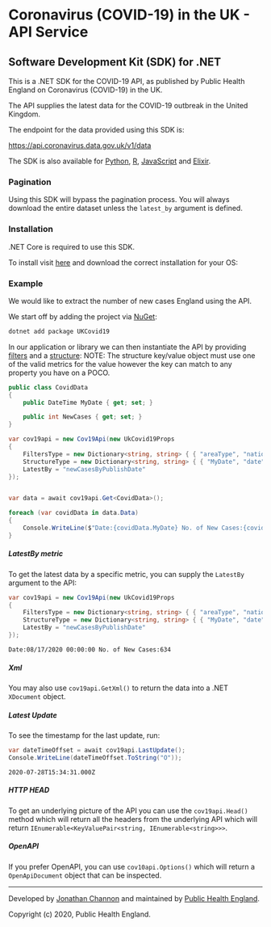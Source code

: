 # Coronavirus (COVID-19) in the UK - API Service

## Software Development Kit (SDK) for .NET

This is a .NET SDK for the COVID-19 API, as published by Public Health England on Coronavirus (COVID-19) in the UK.

The API supplies the latest data for the COVID-19 outbreak in the United Kingdom.

The endpoint for the data provided using this SDK is:

https://api.coronavirus.data.gov.uk/v1/data

The SDK is also available for [Python](https://github.com/publichealthengland/coronavirus-dashboard-api-python-sdk), [R](https://github.com/publichealthengland/coronavirus-dashboard-api-R-sdk), [JavaScript](https://raw.githubusercontent.com/publichealthengland/coronavirus-dashboard-api-javascript-sdk) and [Elixir](https://github.com/publichealthengland/coronavirus-dashboard-api-elixir-sdk).


### Pagination

Using this SDK will bypass the pagination process. You will always download the entire
dataset unless the `latest_by` argument is defined.



### Installation


.NET Core is required to use this SDK.

To install visit [here](https://dotnet.microsoft.com/download) and download the correct installation for your OS:

### Example

We would like to extract the number of new cases England using the API.

We start off by adding the project via [NuGet](https://www.nuget.org/packages/UKCovid19/):

```bash
dotnet add package UKCovid19
```
In our application or library we can then instantiate the API by providing [filters](https://coronavirus.data.gov.uk/developers-guide#params-filters) and a [structure](https://coronavirus.data.gov.uk/developers-guide#params-structure):
NOTE: The structure key/value object must use one of the valid metrics for the value however the key can match to any property you have on a POCO.
```csharp
public class CovidData
{
    public DateTime MyDate { get; set; }

    public int NewCases { get; set; }
}

var cov19api = new Cov19Api(new UkCovid19Props
{
    FiltersType = new Dictionary<string, string> { { "areaType", "nation" }, { "areaName", "England" } },
    StructureType = new Dictionary<string, string> { { "MyDate", "date" }, { "newCases", "newCasesByPublishDate" } },
    LatestBy = "newCasesByPublishDate"
});


var data = await cov19api.Get<CovidData>();

foreach (var covidData in data.Data)
{
    Console.WriteLine($"Date:{covidData.MyDate} No. of New Cases:{covidData.NewCases}");
}

```

##### LatestBy metric
To get the latest data by a specific metric, you can supply the `LatestBy` argument to the API:

```csharp
var cov19api = new Cov19Api(new UkCovid19Props
{
    FiltersType = new Dictionary<string, string> { { "areaType", "nation" }, { "areaName", "England" } },
    StructureType = new Dictionary<string, string> { { "MyDate", "date" }, { "newCases", "newCasesByPublishDate" } },
    LatestBy = "newCasesByPublishDate"
});
```

```
Date:08/17/2020 00:00:00 No. of New Cases:634
```

##### Xml
You may also use `cov19api.GetXml()` to return the data into a .NET `XDocument` object.

##### Latest Update
To see the timestamp for the last update, run:

```csharp
var dateTimeOffset = await cov19api.LastUpdate();
Console.WriteLine(dateTimeOffset.ToString("O"));
```

```
2020-07-28T15:34:31.000Z
```

##### HTTP HEAD
To get an underlying picture of the API you can use the `cov19api.Head()` method which will return all the headers from the underlying API
which will return `IEnumerable<KeyValuePair<string, IEnumerable<string>>>`.

##### OpenAPI
If you prefer OpenAPI, you can use `cov10api.Options()` which will return a `OpenApiDocument` object that can be inspected. 



-----------

Developed by [Jonathan Channon](https://github.com/jchannon) and maintained by [Public Health England](https://www.gov.uk/government/organisations/public-health-england).

Copyright (c) 2020, Public Health England.
